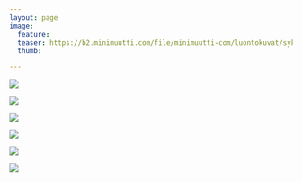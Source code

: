 ```yaml
---
layout: page
image:
  feature:
  teaser: https://b2.minimuutti.com/file/minimuutti-com/luontokuvat/syksy/5/DS70640-245px.jpg
  thumb:

---
```



![](https://b2.minimuutti.com/file/minimuutti-com/luontokuvat/syksy/5/DS70580-800px.jpg)

![](https://b2.minimuutti.com/file/minimuutti-com/luontokuvat/syksy/5/DS70589-800px.jpg)

![](https://b2.minimuutti.com/file/minimuutti-com/luontokuvat/syksy/5/DS70633-800px.jpg)

![](https://b2.minimuutti.com/file/minimuutti-com/luontokuvat/syksy/5/DS70636-800px.jpg)

![](https://b2.minimuutti.com/file/minimuutti-com/luontokuvat/syksy/5/DS70640-800px.jpg)

![](https://b2.minimuutti.com/file/minimuutti-com/luontokuvat/syksy/5/DS70642-800px.jpg)
